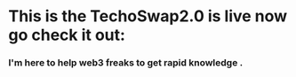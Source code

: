 # This is the TechoSwap2.0 is live now go check it out: 

### I'm here to help web3 freaks to get rapid knowledge .
